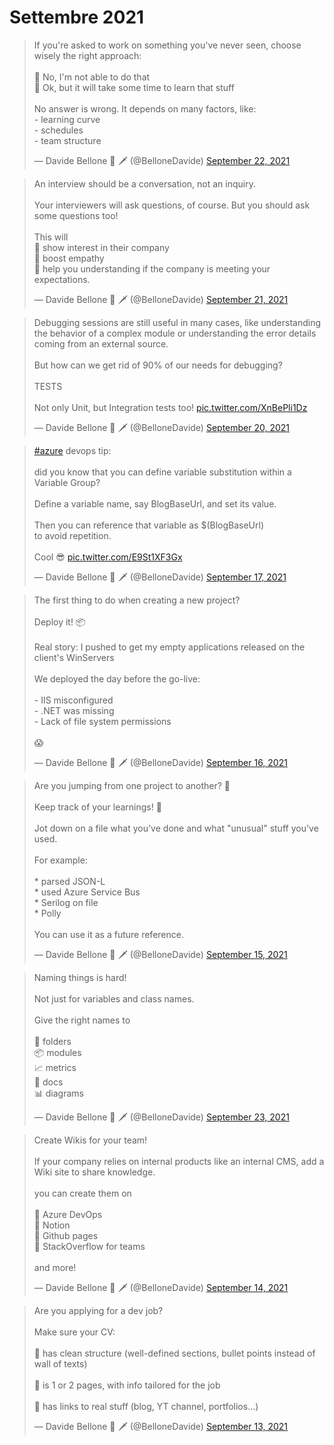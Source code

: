 # Settembre 2021

<blockquote class="twitter-tweet"><p lang="en" dir="ltr">If you&#39;re asked to work on something you&#39;ve never seen, choose wisely the right approach:<br><br>🔸 No, I&#39;m not able to do that<br>🔹 Ok, but it will take some time to learn that stuff<br><br>No answer is wrong. It depends on many factors, like:<br>- learning curve<br>- schedules<br>- team structure</p>&mdash; Davide Bellone 🌊 🗡 (@BelloneDavide) <a href="https://twitter.com/BelloneDavide/status/1440737662923460608?ref_src=twsrc%5Etfw">September 22, 2021</a></blockquote> 

<blockquote class="twitter-tweet"><p lang="en" dir="ltr">An interview should be a conversation, not an inquiry. <br><br>Your interviewers will ask questions, of course. But you should ask some questions too!<br><br>This will <br>🔸 show interest in their company<br>🔸 boost empathy<br>🔸 help you understanding if the company is meeting your expectations.</p>&mdash; Davide Bellone 🌊 🗡 (@BelloneDavide) <a href="https://twitter.com/BelloneDavide/status/1440375277570256910?ref_src=twsrc%5Etfw">September 21, 2021</a></blockquote> 

<blockquote class="twitter-tweet"><p lang="en" dir="ltr">Debugging sessions are still useful in many cases, like understanding the behavior of a complex module or understanding the error details coming from an external source.<br><br>But how can we get rid of 90% of our needs for debugging?<br><br>TESTS<br><br>Not only Unit, but Integration tests too! <a href="https://t.co/XnBePli1Dz">pic.twitter.com/XnBePli1Dz</a></p>&mdash; Davide Bellone 🌊 🗡 (@BelloneDavide) <a href="https://twitter.com/BelloneDavide/status/1440012887263752198?ref_src=twsrc%5Etfw">September 20, 2021</a></blockquote> 

<blockquote class="twitter-tweet"><p lang="en" dir="ltr"><a href="https://twitter.com/hashtag/azure?src=hash&amp;ref_src=twsrc%5Etfw">#azure</a> devops tip:<br><br>did you know that you can define variable substitution within a Variable Group?<br><br>Define a variable name, say BlogBaseUrl, and set its value.<br><br>Then you can reference that variable as $(BlogBaseUrl)<br>to avoid repetition.<br><br>Cool 😎 <a href="https://t.co/E9St1XF3Gx">pic.twitter.com/E9St1XF3Gx</a></p>&mdash; Davide Bellone 🌊 🗡 (@BelloneDavide) <a href="https://twitter.com/BelloneDavide/status/1438925721414602754?ref_src=twsrc%5Etfw">September 17, 2021</a></blockquote> 

<blockquote class="twitter-tweet"><p lang="en" dir="ltr">The first thing to do when creating a new project?<br><br>Deploy it! 📦<br><br>Real story: I pushed to get my empty applications released on the client&#39;s WinServers<br> <br>We deployed the day before the go-live:<br><br>- IIS misconfigured<br>- .NET was missing<br>- Lack of file system permissions<br><br>😱</p>&mdash; Davide Bellone 🌊 🗡 (@BelloneDavide) <a href="https://twitter.com/BelloneDavide/status/1438563337441267720?ref_src=twsrc%5Etfw">September 16, 2021</a></blockquote> 

<blockquote class="twitter-tweet"><p lang="en" dir="ltr">Are you jumping from one project to another? 🦘<br><br>Keep track of your learnings! 📓<br><br>Jot down on a file what you&#39;ve done and what &quot;unusual&quot; stuff you&#39;ve used.<br><br>For example:<br><br>* parsed JSON-L<br>* used Azure Service Bus<br>* Serilog on file<br>* Polly<br><br>You can use it as a future reference.</p>&mdash; Davide Bellone 🌊 🗡 (@BelloneDavide) <a href="https://twitter.com/BelloneDavide/status/1438200946882801666?ref_src=twsrc%5Etfw">September 15, 2021</a></blockquote> 

<blockquote class="twitter-tweet"><p lang="en" dir="ltr">Naming things is hard!<br><br>Not just for variables and class names.<br><br>Give the right names to<br><br>📁 folders<br>📦 modules<br>📈 metrics<br>📓 docs<br>📊 diagrams</p>&mdash; Davide Bellone 🌊 🗡 (@BelloneDavide) <a href="https://twitter.com/BelloneDavide/status/1441100055121911825?ref_src=twsrc%5Etfw">September 23, 2021</a></blockquote> 

<blockquote class="twitter-tweet"><p lang="en" dir="ltr">Create Wikis for your team!<br><br>If your company relies on internal products like an internal CMS, add a Wiki site to share knowledge.<br><br>you can create them on <br><br>🔹 Azure DevOps<br>🔹 Notion<br>🔹 Github pages<br>🔹 StackOverflow for teams<br><br>and more!</p>&mdash; Davide Bellone 🌊 🗡 (@BelloneDavide) <a href="https://twitter.com/BelloneDavide/status/1437838559356932099?ref_src=twsrc%5Etfw">September 14, 2021</a></blockquote> 

<blockquote class="twitter-tweet"><p lang="en" dir="ltr">Are you applying for a dev job?<br><br>Make sure your CV:<br><br>🔮 has clean structure (well-defined sections, bullet points instead of wall of texts)<br><br>🥻 is 1 or 2 pages, with info tailored for the job<br><br>🔗 has links to real stuff (blog, YT channel, portfolios...)</p>&mdash; Davide Bellone 🌊 🗡 (@BelloneDavide) <a href="https://twitter.com/BelloneDavide/status/1437476173148155906?ref_src=twsrc%5Etfw">September 13, 2021</a></blockquote> 

<script async src="https://platform.twitter.com/widgets.js" charset="utf-8"></script>